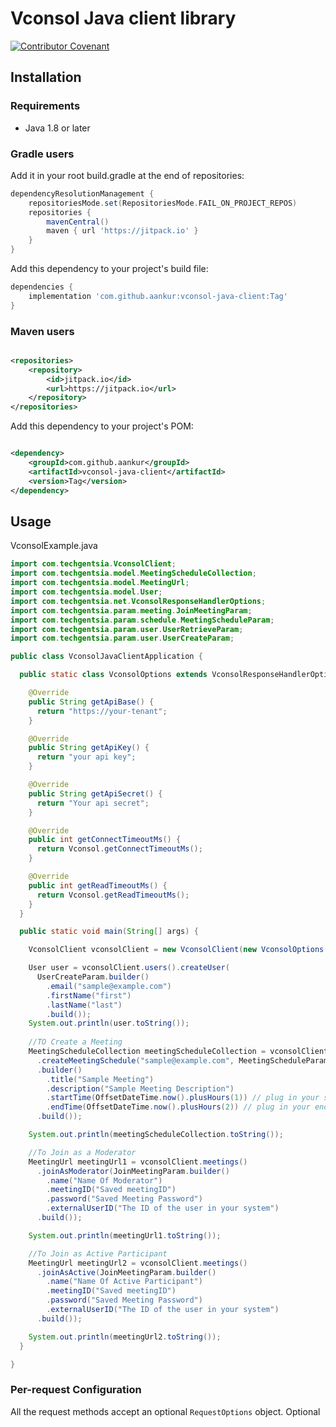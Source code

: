 # Vconsol Java client library

[![Contributor Covenant](https://img.shields.io/badge/Contributor%20Covenant-2.1-4baaaa.svg)](CODE_OF_CONDUCT.md)

## Installation

### Requirements

- Java 1.8 or later

### Gradle users

Add it in your root build.gradle at the end of repositories:

```groovy
dependencyResolutionManagement {
    repositoriesMode.set(RepositoriesMode.FAIL_ON_PROJECT_REPOS)
    repositories {
        mavenCentral()
        maven { url 'https://jitpack.io' }
    }
}
```

Add this dependency to your project's build file:

```groovy
dependencies {
    implementation 'com.github.aankur:vconsol-java-client:Tag'
}
```

### Maven users

```xml

<repositories>
    <repository>
        <id>jitpack.io</id>
        <url>https://jitpack.io</url>
    </repository>
</repositories>
```

Add this dependency to your project's POM:

```xml

<dependency>
    <groupId>com.github.aankur</groupId>
    <artifactId>vconsol-java-client</artifactId>
    <version>Tag</version>
</dependency>
```

## Usage

VconsolExample.java

```java
import com.techgentsia.VconsolClient;
import com.techgentsia.model.MeetingScheduleCollection;
import com.techgentsia.model.MeetingUrl;
import com.techgentsia.model.User;
import com.techgentsia.net.VconsolResponseHandlerOptions;
import com.techgentsia.param.meeting.JoinMeetingParam;
import com.techgentsia.param.schedule.MeetingScheduleParam;
import com.techgentsia.param.user.UserRetrieveParam;
import com.techgentsia.param.user.UserCreateParam;

public class VconsolJavaClientApplication {

  public static class VconsolOptions extends VconsolResponseHandlerOptions {

    @Override
    public String getApiBase() {
      return "https://your-tenant";
    }

    @Override
    public String getApiKey() {
      return "your api key";
    }

    @Override
    public String getApiSecret() {
      return "Your api secret";
    }

    @Override
    public int getConnectTimeoutMs() {
      return Vconsol.getConnectTimeoutMs();
    }

    @Override
    public int getReadTimeoutMs() {
      return Vconsol.getReadTimeoutMs();
    }
  }

  public static void main(String[] args) {

    VconsolClient vconsolClient = new VconsolClient(new VconsolOptions());

    User user = vconsolClient.users().createUser(
      UserCreateParam.builder()
        .email("sample@example.com")
        .firstName("first")
        .lastName("last")
        .build());
    System.out.println(user.toString());
    
    //TO Create a Meeting
    MeetingScheduleCollection meetingScheduleCollection = vconsolClient.schedules()
      .createMeetingSchedule("sample@example.com", MeetingScheduleParam
      .builder()
        .title("Sample Meeting")
        .description("Sample Meeting Description")
        .startTime(OffsetDateTime.now().plusHours(1)) // plug in your start time
        .endTime(OffsetDateTime.now().plusHours(2)) // plug in your end time
      .build());

    System.out.println(meetingScheduleCollection.toString());

    //To Join as a Moderator
    MeetingUrl meetingUrl1 = vconsolClient.meetings()
      .joinAsModerator(JoinMeetingParam.builder()
        .name("Name Of Moderator")
        .meetingID("Saved meetingID")
        .password("Saved Meeting Password")
        .externalUserID("The ID of the user in your system")
      .build());

    System.out.println(meetingUrl1.toString());

    //To Join as Active Participant
    MeetingUrl meetingUrl2 = vconsolClient.meetings()
      .joinAsActive(JoinMeetingParam.builder()
        .name("Name Of Active Participant")
        .meetingID("Saved meetingID")
        .password("Saved Meeting Password")
        .externalUserID("The ID of the user in your system")
      .build());

    System.out.println(meetingUrl2.toString());
  }

}

```

### Per-request Configuration

All the request methods accept an optional `RequestOptions` object. Optional

